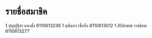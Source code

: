 # รายชื่อสมาชิค
1.ปุญญ์ฐิสา แตงมั่ง 6110613236
1.สุนันทา เชื่อถือ 6110613012
1.สิริลักษณ์ ราชนิยม 6110613277
